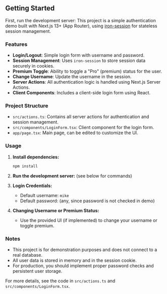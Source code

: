 ## Getting Started

First, run the development server:
This project is a simple authentication demo built with Next.js 13+ (App Router), using [iron-session](https://github.com/vvo/iron-session) for stateless session management.

### Features

- **Login/Logout**: Simple login form with username and password.
- **Session Management**: Uses `iron-session` to store session data securely in cookies.
- **Premium Toggle**: Ability to toggle a "Pro" (premium) status for the user.
- **Change Username**: Update the username in the session.
- **Server Actions**: All authentication logic is handled using Next.js Server Actions.
- **Client Components**: Includes a client-side login form using React.

### Project Structure

- `src/actions.ts`: Contains all server actions for authentication and session management.
- `src/components/LoginForm.tsx`: Client component for the login form.
- `app/page.tsx`: Main page, can be edited to customize the UI.

### Usage

1. **Install dependencies:**

   ```bash
   npm install
   ```

2. **Run the development server:**
   (see below for commands)

3. **Login Credentials:**

   - Default username: `mike`
   - Default password: (any, since password is not checked in demo)

4. **Changing Username or Premium Status:**
   - Use the provided UI (if implemented) to change your username or toggle premium.

### Notes

- This project is for demonstration purposes and does not connect to a real database.
- All user data is stored in memory and in the session cookie.
- For production, you should implement proper password checks and persistent user storage.

For more details, see the code in `src/actions.ts` and `src/components/LoginForm.tsx`.
